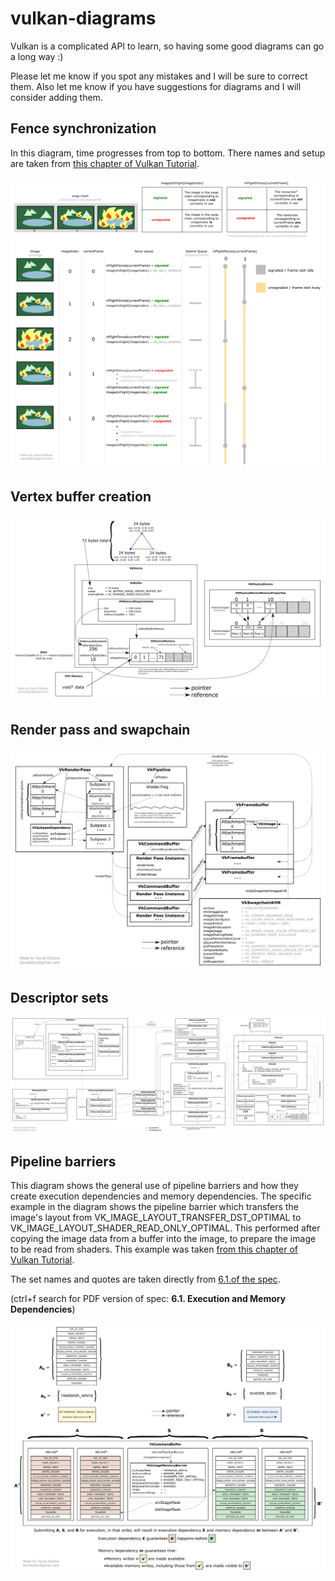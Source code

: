 # vulkan-diagrams
Vulkan is a complicated API to learn, so having some good diagrams can go a long way :)

Please let me know if you spot any mistakes and I will be sure to correct them.
Also let me know if you have suggestions for diagrams and I will consider adding them.

<h2>Fence synchronization</h2>

In this diagram, time progresses from top to bottom. There names and setup are taken from [this chapter of Vulkan Tutorial](https://vulkan-tutorial.com/Drawing_a_triangle/Drawing/Rendering_and_presentation).

![fence_synchronization](fence_synchronization.png?raw=true "fence_synchronization")

<h2>Vertex buffer creation</h2>

![vertex_buffer](vertex_buffer.png?raw=true "vertex_buffer")

<h2>Render pass and swapchain</h2>

![render_pass_swapchain](render_pass_swapchain.png?raw=true "render_pass_swapchain")

<h2>Descriptor sets</h2>

![descriptor_sets](descriptor_sets.png?raw=true "descriptor_sets")

<h2>Pipeline barriers</h2>

This diagram shows the general use of pipeline barriers and how they create execution dependencies and memory dependencies. The specific example in the diagram shows the pipeline barrier which transfers the image's layout from VK_IMAGE_LAYOUT_TRANSFER_DST_OPTIMAL to VK_IMAGE_LAYOUT_SHADER_READ_ONLY_OPTIMAL. This performed after copying the image data from a buffer into the image, to prepare the image to be read from shaders. This example was taken [from this chapter of Vulkan Tutorial](https://vulkan-tutorial.com/Texture_mapping/Images).

The set names and quotes are taken directly from [6.1.of the spec](https://www.khronos.org/registry/vulkan/specs/1.1-extensions/html/vkspec.html#synchronization-dependencies).

(ctrl+f search for PDF version of spec: <b>6.1. Execution and Memory Dependencies</b>)

![pipeline_barriers](barrier.png?raw=true "pipeline_barriers")
